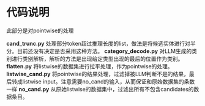 # 代码说明
此部分是对pointwise的处理

**cand_trunc.py** 处理部分token超过推理长度的list，做法是将候选实体进行对半分。目前还没有决定是否采用这种方法。
**category_decode.py** 对LLM生成的类别进行类别解析，解析的方法是出现给定类型出现的最后的位置作为类别。
**flatten.py** 将listwise的数据集进行拉平处理，作为pointwise的处理。
**listwise_cand.py** 将pointwise的结果处理，过滤掉被LLM判断不是的结果，最后转成listwise input。注意需要no_cand的输入，从而保证和原始数据集的条数一样
**no_cand.py** 从原始listwise的数据集中，过滤出所有不包含candidates的数据条目。